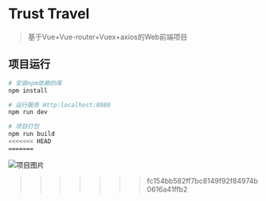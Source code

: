 # Trust Travel

> 基于Vue+Vue-router+Vuex+axios的Web前端项目

## 项目运行

``` bash
# 安装npm依赖的库
npm install

# 运行服务 Http:localhost:8080
npm run dev

# 项目打包
npm run build
<<<<<<< HEAD
=======

```

![项目图片](https://s2.ax1x.com/2019/08/24/m6Idyj.png)
>>>>>>> fc154bb582ff7bc8149f92f84974b0616a41ffb2
